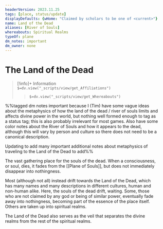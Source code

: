 ```yaml
---
headerVersion: 2023.11.25
tags: [place, status/update]
displayDefaults: {wHome: "Claimed by scholars to be one of <current>"}
name: Land of the Dead
aliases: [River of Souls]
whereabouts: Spiritual Realms
typeOf: plane
dm_notes: important
dm_owner: none
---
```

# The Land of the Dead
>[!info]+ Information  
> `$=dv.view("_scripts/view/get_Affiliations")`  
>> `$=dv.view("_scripts/view/get_Whereabouts")`

%%tagged dm notes important because I (Tim) have some vague ideas about the metaphysics of how the land of the dead / river of souls limits and affects divine power in the world, but nothing well formed enough to tag as a status tag; this is also probably irrelevant for most games. Also have some color notes about the River of Souls and how it appears to the dead, although this will vary by  person and culture so there does not need to be a canonical description.

Updating to add many important additional notes about metaphysics of traveling to the Land of the Dead to add%%

The vast gathering place for the souls of the dead. When a consciousness, or soul, dies, it fades from the [[Plane of Souls]], but does not immediately disappear into nothingness. 

Most (although not all) instead drift towards the Land of the Dead, which has many names and many descriptions in different cultures, human and non-human alike. Here, the souls of the dead drift, waiting. Some, those who are not claimed by any god or being of similar power, eventually fade away into nothingness, becoming part of the essence of the place itself. Others are taken up into spiritual realms.

The Land of the Dead also serves as the veil that separates the divine realms from the rest of the spiritual realms.
